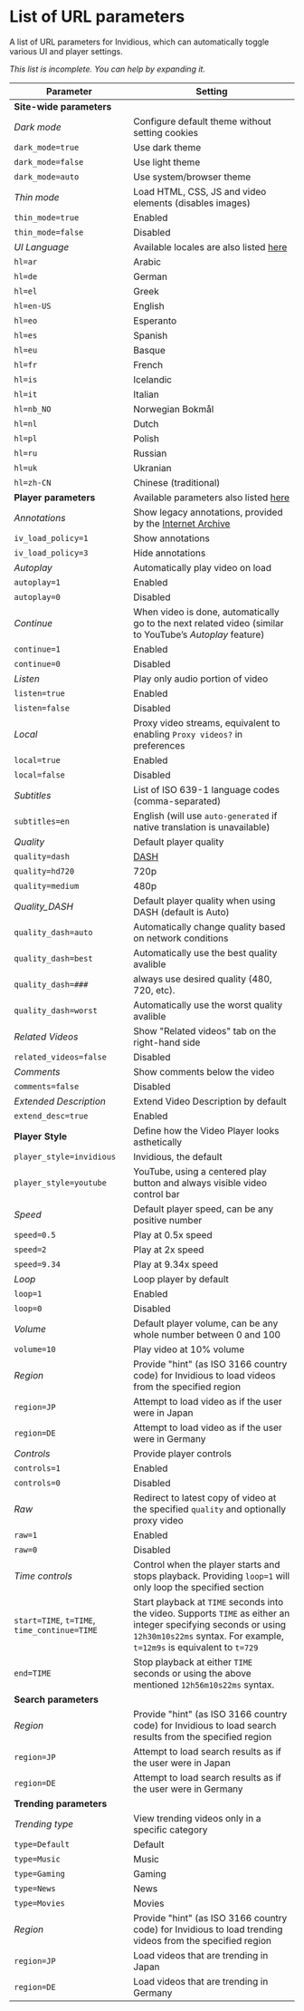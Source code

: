 # List of URL parameters

A list of URL parameters for Invidious, which can automatically toggle various UI and player settings.

_This list is incomplete. You can help by expanding it._

| Parameter                                    | Setting                                                                                                                                                                                   |
| -------------------------------------------- | ----------------------------------------------------------------------------------------------------------------------------------------------------------------------------------------- |
| **Site-wide parameters**                     |                                                                                                                                                                                           |
| _Dark mode_                                  | Configure default theme without setting cookies                                                                                                                                           |
| `dark_mode=true`                             | Use dark theme                                                                                                                                                                            |
| `dark_mode=false`                            | Use light theme      |
| `dark_mode=auto`                             | Use system/browser theme
| _Thin mode_                                  | Load HTML, CSS, JS and video elements (disables images)                                                                                                                                   |
| `thin_mode=true`                             | Enabled                                                                                                                                                                                   |
| `thin_mode=false`                            | Disabled                                                                                                                                                                                  |
| _UI Language_                                | Available locales are also listed [here](https://github.com/iv-org/invidious/blob/0.17.0/src/invidious.cr#L63-L75)                                                                      |
| `hl=ar`                                      | Arabic                                                                                                                                                                                    |
| `hl=de`                                      | German                                                                                                                                                                                    |
| `hl=el`                                      | Greek                                                                                                                                                                                     |
| `hl=en-US`                                   | English                                                                                                                                                                                   |
| `hl=eo`                                      | Esperanto                                                                                                                                                                                 |
| `hl=es`                                      | Spanish                                                                                                                                                                                   |
| `hl=eu`                                      | Basque                                                                                                                                                                                    |
| `hl=fr`                                      | French                                                                                                                                                                                    |
| `hl=is`                                      | Icelandic                                                                                                                                                                                 |
| `hl=it`                                      | Italian                                                                                                                                                                                   |
| `hl=nb_NO`                                   | Norwegian Bokmål                                                                                                                                                                          |
| `hl=nl`                                      | Dutch                                                                                                                                                                                     |
| `hl=pl`                                      | Polish                                                                                                                                                                                    |
| `hl=ru`                                      | Russian                                                                                                                                                                                   |
| `hl=uk`                                      | Ukranian                                                                                                                                                                                  |
| `hl=zh-CN`                                   | Chinese (traditional)                                                                                                                                                                     |
| **Player parameters**                        | Available parameters also listed [here](https://github.com/iv-org/invidious/blob/0.17.0/src/invidious/videos.cr#L244)                                                                   |
| _Annotations_                                | Show legacy annotations, provided by the [Internet Archive](https://archive.org/details/youtubeannotations)                                                                               |
| `iv_load_policy=1`                           | Show annotations                                                                                                                                                                          |
| `iv_load_policy=3`                           | Hide annotations                                                                                                                                                                          |
| _Autoplay_                                   | Automatically play video on load                                                                                                                                                          |
| `autoplay=1`                                 | Enabled                                                                                                                                                                                   |
| `autoplay=0`                                 | Disabled                                                                                                                                                                                  |
| _Continue_                                   | When video is done, automatically go to the next related video (similar to YouTube’s _Autoplay_ feature)                                                                                  |
| `continue=1`                                 | Enabled                                                                                                                                                                                   |
| `continue=0`                                 | Disabled                                                                                                                                                                                  |
| _Listen_                                     | Play only audio portion of video                                                                                                                                                          |
| `listen=true`                                | Enabled                                                                                                                                                                                   |
| `listen=false`                               | Disabled                                                                                                                                                                                  |
| _Local_                                      | Proxy video streams, equivalent to enabling `Proxy videos?` in preferences                                                                                                                |
| `local=true`                                 | Enabled                                                                                                                                                                                   |
| `local=false`                                | Disabled                                                                                                                                                                                  |
| _Subtitles_                                  | List of ISO 639-1 language codes (comma-separated)                                                                                                                                        |
| `subtitles=en`                               | English (will use `auto-generated` if native translation is unavailable)                                                                                                                  |
| _Quality_                                    | Default player quality                                                                                                                                                                    |
| `quality=dash`                               | [DASH](https://en.wikipedia.org/wiki/Dynamic_Adaptive_Streaming_over_HTTP)                                                                                                                |
| `quality=hd720`                              | 720p                                                                                                                                                                                      |
| `quality=medium`                             | 480p                                                                                                                                                                                      |
| _Quality_DASH_                                    | Default player quality when using DASH (default is Auto)                                                                                                                                                                  |
| `quality_dash=auto`                               | Automatically change quality based on network conditions                                                                                                              |
| `quality_dash=best`                              | Automatically use the best quality avalible                                                                                                                                                                                     |
| `quality_dash=###`                             | always use desired quality (480, 720, etc).                                                                                                                                                                                     |
| `quality_dash=worst`                             | Automatically use the worst quality avalible                                                                                                                                                                                     |
| _Related Videos_                             | Show "Related videos" tab on the right-hand side |                                                           
| `related_videos=false`                       | Disabled              |
| _Comments_                                   | Show comments below the video|
| `comments=false`                             | Disabled           |   
| _Extended Description_                       | Extend Video Description by default |
| `extend_desc=true`                           | Enabled
**Player Style**                             |    Define how the Video Player looks asthetically                                                                                                                                                                                       |
| `player_style=invidious`                     | Invidious, the default                                                                                                                                          |
| `player_style=youtube`                       | YouTube, using a centered play button and always visible video control bar                                                                                                                                                                                         |
| _Speed_                                      | Default player speed, can be any positive number                                                                                                                                          |
| `speed=0.5`                                  | Play at 0.5x speed                                                                                                                                                                        |
| `speed=2`                                    | Play at 2x speed                                                                                                                                                                          |
| `speed=9.34`                                 | Play at 9.34x speed                                                                                                                                                                       |
| _Loop_                                       | Loop player by default                                                                                                                                                                    |
| `loop=1`                                     | Enabled                                                                                                                                                                                   |
| `loop=0`                                     | Disabled                                                                                                                                                                                  |
| _Volume_                                     | Default player volume, can be any whole number between 0 and 100                                                                                                                          |
| `volume=10`                                  | Play video at 10% volume                                                                                                                                                                  |
| _Region_                                     | Provide "hint" (as ISO 3166 country code) for Invidious to load videos from the specified region                                                                                          |
| `region=JP`                                  | Attempt to load video as if the user were in Japan                                                                                                                                        |
| `region=DE`                                  | Attempt to load video as if the user were in Germany                                                                                                                                      |
| _Controls_                                   | Provide player controls                                                                                                                                                                   |
| `controls=1`                                 | Enabled                                                                                                                                                                                   |
| `controls=0`                                 | Disabled                                                                                                                                                                                  |
| _Raw_                                        | Redirect to latest copy of video at the specified `quality` and optionally proxy video                                                                                                    |
| `raw=1`                                      | Enabled                                                                                                                                                                                   |
| `raw=0`                                      | Disabled                                                                                                                                                                                  |
| _Time controls_                              | Control when the player starts and stops playback. Providing `loop=1` will only loop the specified section                                                                                |
| `start=TIME`, `t=TIME`, `time_continue=TIME` | Start playback at `TIME` seconds into the video. Supports `TIME` as either an integer specifying seconds or using `12h30m10s22ms` syntax. For example, `t=12m9s` is equivalent to `t=729` |
| `end=TIME`                                   | Stop playback at either `TIME` seconds or using the above mentioned `12h56m10s22ms` syntax.                                                                                               |
| **Search parameters**                        |                                                                                                                                                                                           |
| _Region_                                     | Provide "hint" (as ISO 3166 country code) for Invidious to load search results from the specified region                                                                                  |
| `region=JP`                                  | Attempt to load search results as if the user were in Japan                                                                                                                               |
| `region=DE`                                  | Attempt to load search results as if the user were in Germany                                                                                                                             |
| **Trending parameters**                      |                                                                                                                                                                                           |
| _Trending type_                              | View trending videos only in a specific category                                                                                                                                          |
| `type=Default`                               | Default                                                                                                                                                                                          |
| `type=Music`                                 | Music                                                                                                                                                                                          |
| `type=Gaming`                                | Gaming                                                                                                                                                                                          |
| `type=News`                                  | News                                                                                                                                                                                          |
| `type=Movies`                                | Movies                                                                                                                                                                                          |
| _Region_                                     | Provide "hint" (as ISO 3166 country code) for Invidious to load trending videos from the specified region                                                                                 |  |
| `region=JP`                                  | Load videos that are trending in Japan                                                                                                                                                    |
| `region=DE`                                  | Load videos that are trending in Germany                                                                                                                                                  |
